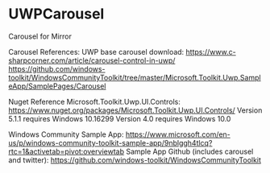 # UWPCarousel
Carousel for Mirror


Carousel References:
  UWP base carousel download: https://www.c-sharpcorner.com/article/carousel-control-in-uwp/
  https://github.com/windows-toolkit/WindowsCommunityToolkit/tree/master/Microsoft.Toolkit.Uwp.SampleApp/SamplePages/Carousel
  

Nuget Reference Microsoft.Toolkit.Uwp.UI.Controls:
  https://www.nuget.org/packages/Microsoft.Toolkit.Uwp.UI.Controls/
  Version 5.1.1 requires Windows 10.16299
  Version 4.0 requires Windows 10.0
  
  Windows Community Sample App:
    https://www.microsoft.com/en-us/p/windows-community-toolkit-sample-app/9nblggh4tlcq?rtc=1&activetab=pivot:overviewtab
 Sample App Github (includes carousel and twitter):
    https://github.com/windows-toolkit/WindowsCommunityToolkit
